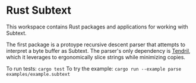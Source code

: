 # Rust Subtext

This workspace contains Rust packages and applications for working with Subtext.

The first package is a protoype recursive descent parser that attempts to
interpret a byte buffer as Subtext. The parser's only dependency is
[Tendril](https://github.com/servo/tendril), which it leverages to ergonomically
slice strings while minimizing copies.

To run tests: `cargo test`
To try the example: `cargo run --example parse examples/example.subtext`
